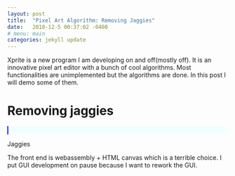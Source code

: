 ```yaml
---
layout: post
title:  "Pixel Art Algorithm: Removing Jaggies"
date:   2018-12-5 00:37:02 -0400
# menu: main
categories: jekyll update
---
```


Xprite is a new program I am developing on and off(mostly off). It is an innovative pixel art editor with a bunch of cool algorithms. Most functionalities are unimplemented but the algorithms are done. In this post I will demo some of them.

# Removing jaggies

<div style="background: azure;">
<style>
    #canvas {
        cursor: none;
        height: 600px;
        width: 600px;
        border: 1px solid blue;
    }
</style>
<canvas id="canvas" width="600" height="600"> </canvas>
<script>
    setTimeout( function() {
        xprite.change_tool("pencil");
        xprite.set_option_for_tool("pencil", "simplify", "false");
    }, 100);
</script>
<script src="/static/pixelart/xprite.js"></script>
</div>

Jaggies

The front end is webassembly + HTML canvas which is a terrible choice. I put GUI development on pause because I want to rework the GUI.
